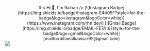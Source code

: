 <div align="center">
# < Hi 👋, I'm Raihan />
[![Instagram Badge](https://img.shields.io/badge/Instagram-E4405F?style=for-the-badge&logo=instagram&logoColor=white)](https://www.instagram.com/rhn.dev/)
[![Gmail Badge](https://img.shields.io/badge/EMAIL-FE7A16?style=for-the-badge&logo=gmail&logoColor=white)](mailto:raihanalkawsar92@gmail.com)
</div>
 <img src="https://komarev.com/ghpvc/?username=andirhn&label=PROFILE+VIEWS&style=flat&color=blue">
